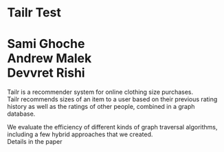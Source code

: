 Tailr Test  
===================  
Sami Ghoche  
Andrew Malek  
Devvret Rishi  
===================  

Tailr is a recommender system for online clothing size purchases.  
Tailr recommends sizes of an item to a user based on their previous rating history as well as the ratings of other people, combined in a graph database. 

We evaluate the efficiency of different kinds of graph traversal algorithms, including a few hybrid approaches that we created.  
Details in the paper

